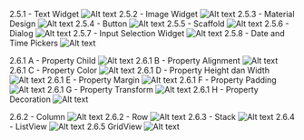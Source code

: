 2.5.1 - Text Widget ![Alt text](image.png)
2.5.2 - Image Widget ![Alt text](image-1.png)
2.5.3 - Material Design ![Alt text](image-2.png)
2.5.4 - Button ![Alt text](image-3.png)
2.5.5 - Scaffold ![Alt text](image-4.png)
2.5.6 - Dialog ![Alt text](image-5.png)
2.5.7 - Input Selection Widget ![Alt text](image-6.png)
2.5.8 - Date and Time Pickers ![Alt text](image-20.png)

2.6.1 A - Property Child ![Alt text](image-7.png)
2.6.1 B - Property Alignment ![Alt text](image-8.png)
2.6.1 C - Property Color ![Alt text](image-9.png)
2.6.1 D - Property Height dan Width ![Alt text](image-10.png)
2.6.1 E - Property Margin ![Alt text](image-11.png)
2.6.1 F - Property Padding ![Alt text](image-12.png)
2.6.1 G - Property Transform ![Alt text](image-13.png)
2.6.1 H - Property Decoration ![Alt text](image-14.png)

2.6.2 - Column ![Alt text](image-15.png)
2.6.2 - Row ![Alt text](image-16.png)
2.6.3 - Stack ![Alt text](image-17.png)
2.6.4 - ListView ![Alt text](image-18.png)
2.6.5 GridView ![Alt text](image-19.png)